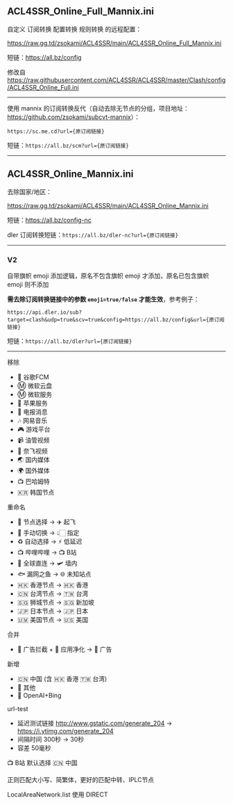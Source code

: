 ## ACL4SSR_Online_Full_Mannix.ini

自定义 订阅转换 配置转换 规则转换 的远程配置：

https://raw.gg.td/zsokami/ACL4SSR/main/ACL4SSR_Online_Full_Mannix.ini

短链：https://all.bz/config

修改自 https://raw.githubusercontent.com/ACL4SSR/ACL4SSR/master/Clash/config/ACL4SSR_Online_Full.ini

---

使用 mannix 的订阅转换反代（自动去除无节点的分组，项目地址：<https://github.com/zsokami/subcvt-mannix>）：

`https://sc.me.cd?url={原订阅链接}`

短链：`https://all.bz/scm?url={原订阅链接}`

---

## ACL4SSR_Online_Mannix.ini

去除国家/地区：

https://raw.gg.td/zsokami/ACL4SSR/main/ACL4SSR_Online_Mannix.ini

短链：https://all.bz/config-nc

dler 订阅转换短链：`https://all.bz/dler-nc?url={原订阅链接}`

---

### V2

自带旗帜 emoji 添加逻辑，原名不包含旗帜 emoji 才添加，原名已包含旗帜 emoji 则不添加

**需去除订阅转换链接中的参数 `emoji=true/false` 才能生效**，参考例子：

`https://api.dler.io/sub?target=clash&udp=true&scv=true&config=https://all.bz/config&url={原订阅链接}`

短链：`https://all.bz/dler?url={原订阅链接}`

---

移除
- 📢 谷歌FCM
- Ⓜ️ 微软云盘
- Ⓜ️ 微软服务
- 🍎 苹果服务
- 📲 电报消息
- 🎶 网易音乐
- 🎮 游戏平台
- 📹 油管视频
- 🎥 奈飞视频
- 🌏 国内媒体
- 🌍 国外媒体
- 📺 巴哈姆特
- 🇰🇷 韩国节点

重命名
- 🚀 节点选择 -> ✈️ 起飞
- 🚀 手动切换 -> 👆🏻 指定
- ♻️ 自动选择 -> ⚡ 低延迟
- 📺 哔哩哔哩 -> 📺 B站
- 🎯 全球直连 -> 🛩️ 墙内
- 🐟 漏网之鱼 -> 🌐 未知站点
- 🇭🇰 香港节点 -> 🇭🇰 香港
- 🇨🇳 台湾节点 -> 🇹🇼 台湾
- 🇸🇬 狮城节点 -> 🇸🇬 新加坡
- 🇯🇵 日本节点 -> 🇯🇵 日本
- 🇺🇲 美国节点 -> 🇺🇸 美国

合并
- 🛑 广告拦截 + 🍃 应用净化 -> 💩 广告

新增
- 🇨🇳 中国 (含 🇭🇰 香港 🇹🇼 台湾)
- 🎏 其他
- 🤖 ‍OpenAI+Bing

url-test
- 延迟测试链接 http://www.gstatic.com/generate_204 -> https://i.ytimg.com/generate_204
- 间隔时间 300秒 -> 30秒
- 容差 50毫秒

📺 ‍B站 默认选择 🇨🇳 ‍中国

正则匹配大小写、简繁体，更好的匹配中转、IPLC节点

LocalAreaNetwork.list 使用 DIRECT
